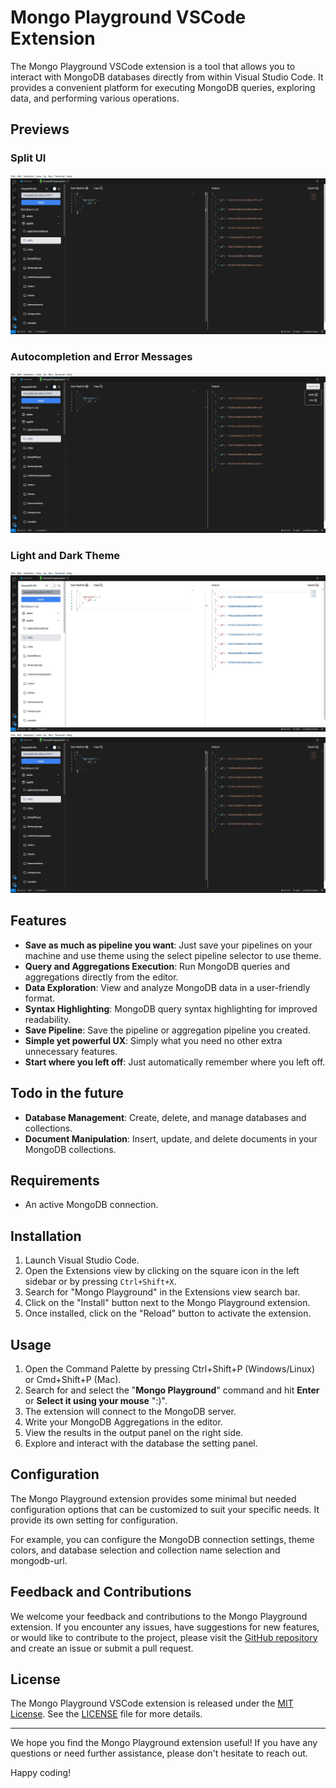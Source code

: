 # Mongo Playground VSCode Extension

The Mongo Playground VSCode extension is a tool that allows you to interact with MongoDB databases directly from within Visual Studio Code. It provides a convenient platform for executing MongoDB queries, exploring data, and performing various operations.

## Previews
### Split UI
![PreviewOne](./p11.webp)

### Autocompletion and Error Messages
![PreviewTwo](./p33.webp)

### Light and Dark Theme
![PreviewThree](./p22.webp)
![PreviewThree](./p11.webp)

## Features

- **Save as much as pipeline you want**: Just save your pipelines on your machine and use theme using the select pipeline selector to use theme.
- **Query and Aggregations Execution**: Run MongoDB queries and aggregations directly from the editor.
- **Data Exploration**: View and analyze MongoDB data in a user-friendly format.
- **Syntax Highlighting**: MongoDB query syntax highlighting for improved readability.
- **Save Pipeline**: Save the pipeline or aggregation pipeline you created.
- **Simple yet powerful UX**: Simply what you need no other extra unnecessary features.
- **Start where you left off**: Just automatically remember where you left off.

## Todo in the future
- **Database Management**: Create, delete, and manage databases and collections.
- **Document Manipulation**: Insert, update, and delete documents in your MongoDB collections.

## Requirements
- An active MongoDB connection.

## Installation

1. Launch Visual Studio Code.
2. Open the Extensions view by clicking on the square icon in the left sidebar or by pressing `Ctrl+Shift+X`.
3. Search for "Mongo Playground" in the Extensions view search bar.
4. Click on the "Install" button next to the Mongo Playground extension.
5. Once installed, click on the "Reload" button to activate the extension.

## Usage

1. Open the Command Palette by pressing Ctrl+Shift+P (Windows/Linux) or Cmd+Shift+P (Mac).
2. Search for and select the "**Mongo Playground**" command and hit **Enter** or **Select it using your mouse** ":)".
3. The extension will connect to the MongoDB server.
4. Write your MongoDB Aggregations in the editor.
5. View the results in the output panel on the right side.
7. Explore and interact with the database the setting panel.

## Configuration

The Mongo Playground extension provides some minimal but needed configuration options that can be customized to suit your specific needs. It provide its own setting for configuration. 

For example, you can configure the MongoDB connection settings, theme colors, and database selection and collection name selection and mongodb-url.

## Feedback and Contributions

We welcome your feedback and contributions to the Mongo Playground extension. If you encounter any issues, have suggestions for new features, or would like to contribute to the project, please visit the [GitHub repository](https://github.com/your-repo/mongo-playground) and create an issue or submit a pull request.

## License

The Mongo Playground VSCode extension is released under the [MIT License](https://opensource.org/licenses/MIT). See the [LICENSE](LICENSE) file for more details.

---

We hope you find the Mongo Playground extension useful! If you have any questions or need further assistance, please don't hesitate to reach out.

Happy coding!